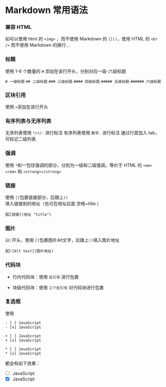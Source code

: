 # Markdown 常用语法

### 兼容 HTML

如可以使用 html 的 `<img>` ，而不使用 Markdown 的 `[]()`，使用 HTML 的 `<br />` 而不使用 Markdown 的换行...

### 标题

使用 1-6 个数量的 `#` 添加在该行开头，分别对应一级-六级标题

`# 一级标题`
`## 二级标题`
`### 三级标题`
`#### 四级标题`
`##### 五级标题`
`###### 六级标题`

### 区块引用

使用 `>`添加在该行开头

### 有序列表与无序列表

无序列表使用 `*/+/-` 进行标注
有序列表使用 `数字.` 进行标注
通过行首加入 tab，可标记二级列表

### 强调

使用 `*`和`**`包住强调的部分，分别为一级和二级强调，等价于 HTML 的 `<em></em>` 和 `<strong></strong>`

### 链接

使用 `[]`包裹链接部分，后跟上`()`填入链接到的地址（也可在地址后面 空格+title ）

如`[链接](地址 "title")`

### 图片

以`!`开头，使用 `[]`包裹图片Alt文字，后跟上`()`填入图片地址

如`![Alt text](图片地址)`

### 代码块

- 行内代码块：使用 `反引号` 进行包裹

- 块级代码块：使用 `三个反引号` 对代码块进行包裹

### 复选框

使用
```
- [ ] JavaScript
- [x] JavaScript
```
```
+ [ ] JavaScript
+ [x] JavaScript
```
```
* [ ] JavaScript
* [x] JavaScript
```
都会有如下效果：
- [ ] JavaScript
- [x] JavaScript
